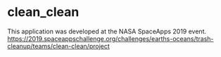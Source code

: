# clean_clean
 This application was developed at the NASA SpaceApps 2019 event.
 https://2019.spaceappschallenge.org/challenges/earths-oceans/trash-cleanup/teams/clean-clean/project
